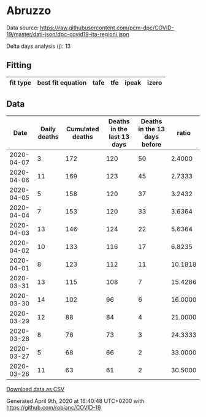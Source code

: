# Abruzzo

Data source: https://raw.githubusercontent.com/pcm-dpc/COVID-19/master/dati-json/dpc-covid19-ita-regioni.json

Delta days analysis (j): 13

## Fitting 
|fit type|best fit equation|tafe|tfe|ipeak|izero|
|-------|-----|--------|------|---|---|

## Data
|Date|Daily deaths|Cumulated deaths|Deaths in the last 13 days|Deaths in the 13 days before|ratio|
|----|----------|-----------|-------|--------------------|-----|
|2020-04-07|3|172|120|50|2.4000|
|2020-04-06|11|169|123|45|2.7333|
|2020-04-05|5|158|120|37|3.2432|
|2020-04-04|7|153|120|33|3.6364|
|2020-04-03|13|146|124|22|5.6364|
|2020-04-02|10|133|116|17|6.8235|
|2020-04-01|8|123|112|11|10.1818|
|2020-03-31|13|115|108|7|15.4286|
|2020-03-30|14|102|96|6|16.0000|
|2020-03-29|12|88|84|4|21.0000|
|2020-03-28|8|76|73|3|24.3333|
|2020-03-27|5|68|66|2|33.0000|
|2020-03-26|11|63|61|2|30.5000|

[Download data as CSV](COVID-19_abruzzo_j13_2020-04-07.csv)

Generated April 9th, 2020 at 16:40:48 UTC+0200 with https://github.com/robianc/COVID-19
